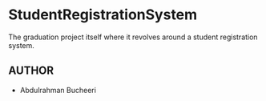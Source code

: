 # StudentRegistrationSystem

The graduation project itself where it revolves around a student registration system.

## AUTHOR

* Abdulrahman Bucheeri
